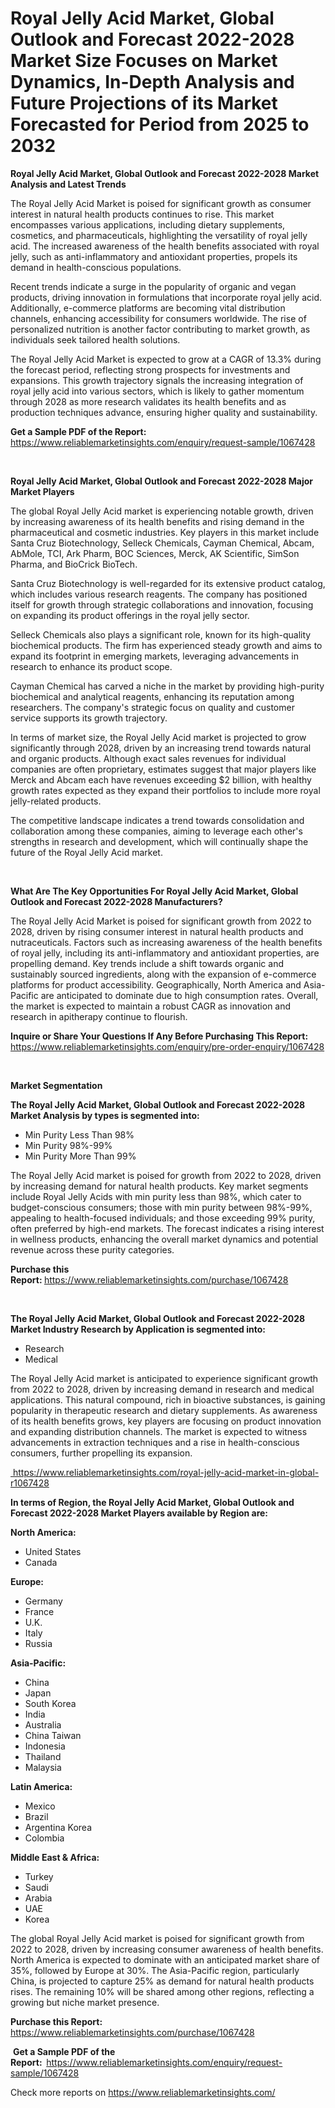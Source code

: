 <p><h1>Royal Jelly Acid Market, Global Outlook and Forecast 2022-2028 Market Size Focuses on Market Dynamics, In-Depth Analysis and Future Projections of its Market Forecasted for Period from 2025 to 2032</h1></p><p><strong>Royal Jelly Acid Market, Global Outlook and Forecast 2022-2028 Market Analysis and Latest Trends</strong></p>
<p><p>The Royal Jelly Acid Market is poised for significant growth as consumer interest in natural health products continues to rise. This market encompasses various applications, including dietary supplements, cosmetics, and pharmaceuticals, highlighting the versatility of royal jelly acid. The increased awareness of the health benefits associated with royal jelly, such as anti-inflammatory and antioxidant properties, propels its demand in health-conscious populations.</p><p>Recent trends indicate a surge in the popularity of organic and vegan products, driving innovation in formulations that incorporate royal jelly acid. Additionally, e-commerce platforms are becoming vital distribution channels, enhancing accessibility for consumers worldwide. The rise of personalized nutrition is another factor contributing to market growth, as individuals seek tailored health solutions.</p><p>The Royal Jelly Acid Market is expected to grow at a CAGR of 13.3% during the forecast period, reflecting strong prospects for investments and expansions. This growth trajectory signals the increasing integration of royal jelly acid into various sectors, which is likely to gather momentum through 2028 as more research validates its health benefits and as production techniques advance, ensuring higher quality and sustainability.</p></p>
<p><strong>Get a Sample PDF of the Report:&nbsp;</strong> <a href="https://www.reliablemarketinsights.com/enquiry/request-sample/1067428?utm_campaign=3191&utm_medium=2&utm_source=Github&utm_content=ia&utm_term=21032025&utm_id=royal-jelly-acid-market-global-outlook-and-forecast-2022-2028">https://www.reliablemarketinsights.com/enquiry/request-sample/1067428</a></p>
<p>&nbsp;</p>
<p><strong>Royal Jelly Acid Market, Global Outlook and Forecast 2022-2028 Major Market Players</strong></p>
<p><p>The global Royal Jelly Acid market is experiencing notable growth, driven by increasing awareness of its health benefits and rising demand in the pharmaceutical and cosmetic industries. Key players in this market include Santa Cruz Biotechnology, Selleck Chemicals, Cayman Chemical, Abcam, AbMole, TCI, Ark Pharm, BOC Sciences, Merck, AK Scientific, SimSon Pharma, and BioCrick BioTech.</p><p>Santa Cruz Biotechnology is well-regarded for its extensive product catalog, which includes various research reagents. The company has positioned itself for growth through strategic collaborations and innovation, focusing on expanding its product offerings in the royal jelly sector.</p><p>Selleck Chemicals also plays a significant role, known for its high-quality biochemical products. The firm has experienced steady growth and aims to expand its footprint in emerging markets, leveraging advancements in research to enhance its product scope.</p><p>Cayman Chemical has carved a niche in the market by providing high-purity biochemical and analytical reagents, enhancing its reputation among researchers. The company's strategic focus on quality and customer service supports its growth trajectory.</p><p>In terms of market size, the Royal Jelly Acid market is projected to grow significantly through 2028, driven by an increasing trend towards natural and organic products. Although exact sales revenues for individual companies are often proprietary, estimates suggest that major players like Merck and Abcam each have revenues exceeding $2 billion, with healthy growth rates expected as they expand their portfolios to include more royal jelly-related products.</p><p>The competitive landscape indicates a trend towards consolidation and collaboration among these companies, aiming to leverage each other's strengths in research and development, which will continually shape the future of the Royal Jelly Acid market.</p></p>
<p>&nbsp;</p>
<p><strong>What Are The Key Opportunities For Royal Jelly Acid Market, Global Outlook and Forecast 2022-2028 Manufacturers?</strong></p>
<p><p>The Royal Jelly Acid Market is poised for significant growth from 2022 to 2028, driven by rising consumer interest in natural health products and nutraceuticals. Factors such as increasing awareness of the health benefits of royal jelly, including its anti-inflammatory and antioxidant properties, are propelling demand. Key trends include a shift towards organic and sustainably sourced ingredients, along with the expansion of e-commerce platforms for product accessibility. Geographically, North America and Asia-Pacific are anticipated to dominate due to high consumption rates. Overall, the market is expected to maintain a robust CAGR as innovation and research in apitherapy continue to flourish.</p></p>
<p><strong>Inquire or Share Your Questions If Any Before Purchasing This Report:</strong> <a href="https://www.reliablemarketinsights.com/enquiry/pre-order-enquiry/1067428?utm_campaign=3191&utm_medium=2&utm_source=Github&utm_content=ia&utm_term=21032025&utm_id=royal-jelly-acid-market-global-outlook-and-forecast-2022-2028">https://www.reliablemarketinsights.com/enquiry/pre-order-enquiry/1067428</a></p>
<p>&nbsp;</p>
<p><strong>Market Segmentation</strong></p>
<p><strong>The Royal Jelly Acid Market, Global Outlook and Forecast 2022-2028 Market Analysis by types is segmented into:</strong></p>
<p><ul><li>Min Purity Less Than 98%</li><li>Min Purity 98%-99%</li><li>Min Purity More Than 99%</li></ul></p>
<p><p>The Royal Jelly Acid market is poised for growth from 2022 to 2028, driven by increasing demand for natural health products. Key market segments include Royal Jelly Acids with min purity less than 98%, which cater to budget-conscious consumers; those with min purity between 98%-99%, appealing to health-focused individuals; and those exceeding 99% purity, often preferred by high-end markets. The forecast indicates a rising interest in wellness products, enhancing the overall market dynamics and potential revenue across these purity categories.</p></p>
<p><strong>Purchase this Report:&nbsp;</strong><a href="https://www.reliablemarketinsights.com/purchase/1067428?utm_campaign=3191&utm_medium=2&utm_source=Github&utm_content=ia&utm_term=21032025&utm_id=royal-jelly-acid-market-global-outlook-and-forecast-2022-2028">https://www.reliablemarketinsights.com/purchase/1067428</a></p>
<p>&nbsp;</p>
<p><strong>The Royal Jelly Acid Market, Global Outlook and Forecast 2022-2028 Market Industry Research by Application is segmented into:</strong></p>
<p><ul><li>Research</li><li>Medical</li></ul></p>
<p><p>The Royal Jelly Acid market is anticipated to experience significant growth from 2022 to 2028, driven by increasing demand in research and medical applications. This natural compound, rich in bioactive substances, is gaining popularity in therapeutic research and dietary supplements. As awareness of its health benefits grows, key players are focusing on product innovation and expanding distribution channels. The market is expected to witness advancements in extraction techniques and a rise in health-conscious consumers, further propelling its expansion.</p></p>
<p><a href="https://www.reliablemarketinsights.com/royal-jelly-acid-market-in-global-r1067428?utm_campaign=3191&utm_medium=2&utm_source=Github&utm_content=ia&utm_term=21032025&utm_id=royal-jelly-acid-market-global-outlook-and-forecast-2022-2028">&nbsp;https://www.reliablemarketinsights.com/royal-jelly-acid-market-in-global-r1067428</a></p>
<p><strong>In terms of Region, the Royal Jelly Acid Market, Global Outlook and Forecast 2022-2028 Market Players available by Region are:</strong></p>
<p>
    <p> <strong> North America: </strong>
        <ul>
            <li>United States</li>
            <li>Canada</li>
        </ul>
        </p> 
    <p> <strong> Europe: </strong>
        <ul>
            <li>Germany</li>
            <li>France</li>
            <li>U.K.</li>
            <li>Italy</li>
            <li>Russia</li>
        </ul>
        </p> 
    <p> <strong> Asia-Pacific: </strong>
        <ul>
            <li>China</li>
            <li>Japan</li>
            <li>South Korea</li>
            <li>India</li>
            <li>Australia</li>
            <li>China Taiwan</li>
            <li>Indonesia</li>
            <li>Thailand</li>
            <li>Malaysia</li>
        </ul>
        </p> 
    <p> <strong> Latin America: </strong>
        <ul>
            <li>Mexico</li>
            <li>Brazil</li>
            <li>Argentina Korea</li>
            <li>Colombia</li>
        </ul>
        </p> 
    <p> <strong> Middle East & Africa: </strong>
        <ul>
            <li>Turkey</li>
            <li>Saudi</li>
            <li>Arabia</li>
            <li>UAE</li>
            <li>Korea</li>
        </ul>
    </p>
    </p>
<p><p>The global Royal Jelly Acid market is poised for significant growth from 2022 to 2028, driven by increasing consumer awareness of health benefits. North America is expected to dominate with an anticipated market share of 35%, followed by Europe at 30%. The Asia-Pacific region, particularly China, is projected to capture 25% as demand for natural health products rises. The remaining 10% will be shared among other regions, reflecting a growing but niche market presence.</p></p>
<p><strong>Purchase this Report: </strong><a href="https://www.reliablemarketinsights.com/purchase/1067428?utm_campaign=3191&utm_medium=2&utm_source=Github&utm_content=ia&utm_term=21032025&utm_id=royal-jelly-acid-market-global-outlook-and-forecast-2022-2028">https://www.reliablemarketinsights.com/purchase/1067428</a></p>
<p>&nbsp;<strong>Get a Sample PDF of the Report:&nbsp;&nbsp;</strong><a href="https://www.reliablemarketinsights.com/enquiry/request-sample/1067428?utm_campaign=3191&utm_medium=2&utm_source=Github&utm_content=ia&utm_term=21032025&utm_id=royal-jelly-acid-market-global-outlook-and-forecast-2022-2028">https://www.reliablemarketinsights.com/enquiry/request-sample/1067428</a></p>
<p><strong></strong></p>
<p>Check more reports on <a href="https://www.reliablemarketinsights.com/?utm_campaign=3191&utm_medium=2&utm_source=Github&utm_content=ia&utm_term=21032025&utm_id=royal-jelly-acid-market-global-outlook-and-forecast-2022-2028">https://www.reliablemarketinsights.com/</a></p>